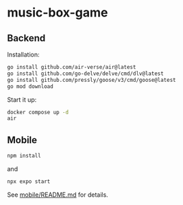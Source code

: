 # music-box-game

## Backend

Installation:

```sh
go install github.com/air-verse/air@latest
go install github.com/go-delve/delve/cmd/dlv@latest
go install github.com/pressly/goose/v3/cmd/goose@latest
go mod download
```

Start it up:

```sh
docker compose up -d
air
```

## Mobile

```sh
npm install
```

and

```sh
npx expo start
```

See [mobile/README.md](mobile/README.md) for details.
